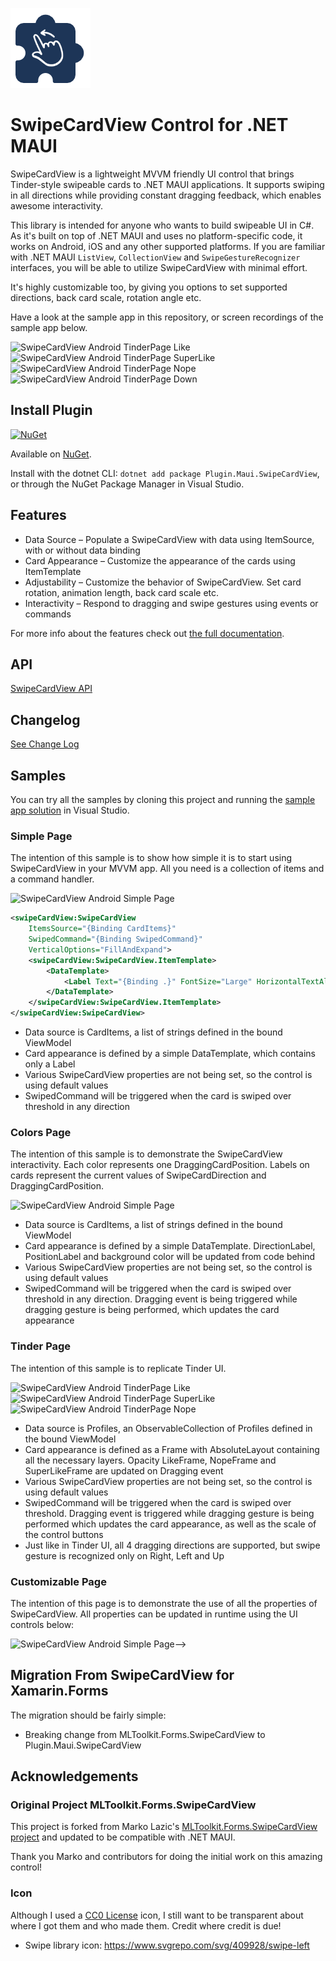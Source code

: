 ![](nuget.png)

# SwipeCardView Control for .NET MAUI

SwipeCardView is a lightweight MVVM friendly UI control that brings Tinder-style swipeable cards to .NET MAUI applications. It supports swiping in all directions while providing constant dragging feedback, which enables awesome interactivity.

This library is intended for anyone who wants to build swipeable UI in C#. As it's built on top of .NET MAUI and uses no platform-specific code, it works on Android, iOS and any other supported platforms. If you are familiar with .NET MAUI `ListView`, `CollectionView` and `SwipeGestureRecognizer` interfaces, you will be able to utilize SwipeCardView with minimal effort. 

It's highly customizable too, by giving you options to set supported directions, back card scale, rotation angle etc.

Have a look at the sample app in this repository, or screen recordings of the sample app below.

![SwipeCardView Android TinderPage Like](docs/images/SwipeCardView_Android_TinderPage_Like.gif)
![SwipeCardView Android TinderPage SuperLike](docs/images/SwipeCardView_Android_TinderPage_SuperLike.gif)
![SwipeCardView Android TinderPage Nope](docs/images/SwipeCardView_Android_TinderPage_Nope.gif)
![SwipeCardView Android TinderPage Down](docs/images/SwipeCardView_Android_TinderPage_Down.gif)

## Install Plugin

[![NuGet](https://img.shields.io/nuget/v/Plugin.Maui.SwipeCardView.svg?label=NuGet)](https://www.nuget.org/packages/Plugin.Maui.SwipeCardView/)

Available on [NuGet](http://www.nuget.org/packages/Plugin.Maui.SwipeCardView).

Install with the dotnet CLI: `dotnet add package Plugin.Maui.SwipeCardView`, or through the NuGet Package Manager in Visual Studio.

## Features

- Data Source – Populate a SwipeCardView with data using ItemSource, with or without data binding
- Card Appearance – Customize the appearance of the cards using ItemTemplate
- Adjustability – Customize the behavior of SwipeCardView. Set card rotation, animation length, back card scale etc.
- Interactivity – Respond to dragging and swipe gestures using events or commands

For more info about the features check out [the full documentation](docs/index.md).

## API

[SwipeCardView API](docs/api.md)

## Changelog

[See Change Log](docs/changelog.md)

## Samples

You can try all the samples by cloning this project and running the [sample app solution](samples/) in Visual Studio.

### Simple Page

The intention of this sample is to show how simple it is to start using SwipeCardView in your MVVM app. All you need is a collection of items and a command handler.

![SwipeCardView Android Simple Page](docs/images/SwipeCardView_Android_SimplePage.png)

```XML
<swipeCardView:SwipeCardView
    ItemsSource="{Binding CardItems}"
    SwipedCommand="{Binding SwipedCommand}"
    VerticalOptions="FillAndExpand">
    <swipeCardView:SwipeCardView.ItemTemplate>
        <DataTemplate>
            <Label Text="{Binding .}" FontSize="Large" HorizontalTextAlignment="Center" VerticalTextAlignment="Center" BackgroundColor="Beige"/>
        </DataTemplate>
    </swipeCardView:SwipeCardView.ItemTemplate>
</swipeCardView:SwipeCardView>
```

- Data source is CardItems, a list of strings defined in the bound ViewModel
- Card appearance is defined by a simple DataTemplate, which contains only a Label
- Various SwipeCardView properties are not being set, so the control is using default values
- SwipedCommand will be triggered when the card is swiped over threshold in any direction

### Colors Page

The intention of this sample is to demonstrate the SwipeCardView interactivity. Each color represents one DraggingCardPosition. Labels on cards represent the current values of SwipeCardDirection and DraggingCardPosition.

![SwipeCardView Android Simple Page](docs/images/SwipeCardView_Android_ColorsPage.gif)

- Data source is CardItems, a list of strings defined in the bound ViewModel
- Card appearance is defined by a simple DataTemplate. DirectionLabel, PositionLabel and background color will be updated from code behind
- Various SwipeCardView properties are not being set, so the control is using default values
- SwipedCommand will be triggered when the card is swiped over threshold in any direction. Dragging event is being triggered while dragging gesture is being performed, which updates the card appearance

### Tinder Page

The intention of this sample is to replicate Tinder UI.

![SwipeCardView Android TinderPage Like](docs/images/SwipeCardView_Android_TinderPageLikeM.jpg)
![SwipeCardView Android TinderPage SuperLike](docs/images/SwipeCardView_Android_TinderPageSuperLikeM.jpg)
![SwipeCardView Android TinderPage Nope](docs/images/SwipeCardView_Android_TinderPageNopeM.jpg)

- Data source is Profiles, an ObservableCollection of Profiles defined in the bound ViewModel
- Card appearance is defined as a Frame with AbsoluteLayout containing all the necessary layers. Opacity LikeFrame, NopeFrame and SuperLikeFrame are updated on Dragging event
- Various SwipeCardView properties are not being set, so the control is using default values
- SwipedCommand will be triggered when the card is swiped over threshold. Dragging event is triggered while dragging gesture is being performed which updates the card appearance, as well as the scale of the control buttons
- Just like in Tinder UI, all 4 dragging directions are supported, but swipe gesture is recognized only on Right, Left and Up

### Customizable Page

The intention of this page is to demonstrate the use of all the properties of SwipeCardView. All properties can be updated in runtime using the UI controls below:

![SwipeCardView Android Simple Page](docs/images/SwipeCardView_Android_CustomizablePage.png)-->

## Migration From SwipeCardView for Xamarin.Forms

The migration should be fairly simple:

- Breaking change from MLToolkit.Forms.SwipeCardView to Plugin.Maui.SwipeCardView

## Acknowledgements

### Original Project MLToolkit.Forms.SwipeCardView

This project is forked from Marko Lazic's [MLToolkit.Forms.SwipeCardView project](https://github.com/markolazic88/SwipeCardView) and updated to be compatible with .NET MAUI.

Thank you Marko and contributors for doing the initial work on this amazing control!

### Icon

Although I used a [CC0 License](https://choosealicense.com/licenses/cc0-1.0/) icon, I still want to be transparent about where I got them and who made them. Credit where credit is due!

* Swipe library icon: https://www.svgrepo.com/svg/409928/swipe-left